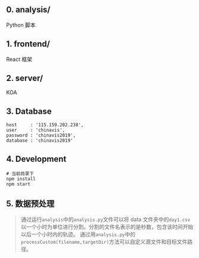 ## 0. analysis/

Python 脚本

## 1. frontend/

React 框架


## 2. server/

KOA 

## 3. Database

```
host     : '115.159.202.238',
user     : 'chinavis',
password : 'chinavis2019',
database : 'chinavis2019'
```
## 4. Development
```
# 当前目录下
npm install
npm start
```

## 5. 数据预处理

> 通过运行`analysis`中的`analysis.py`文件可以将 data 文件夹中的`day1.csv`以一个小时为单位进行分割。分割的文件名表示的是秒数，包含该时间开始以后一个小时内的轨迹。
> 通过用`analysis.py`中的`processCustom(filename,targetDir)`方法可以自定义源文件和目标文件路径。
